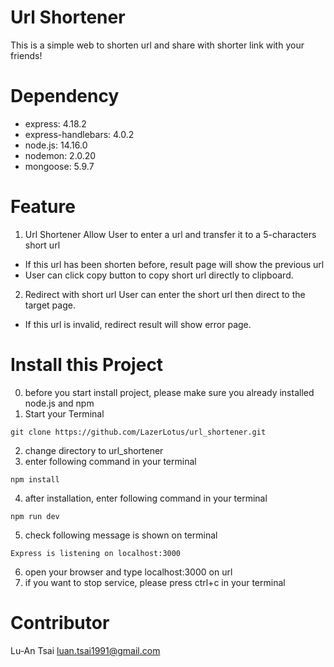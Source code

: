 # Url Shortener
This is a simple web to shorten url and share with shorter link with your friends!

# Dependency
- express: 4.18.2
- express-handlebars: 4.0.2
- node.js: 14.16.0
- nodemon: 2.0.20
- mongoose: 5.9.7

# Feature
1. Url Shortener
Allow User to enter a url and transfer it to a 5-characters short url
- If this url has been shorten before, result page will show the previous url
- User can click copy button to copy short url directly to clipboard. 

2. Redirect with short url
User can enter the short url then direct to the target page.
- If this url is invalid, redirect result will show error page.

# Install this Project
0. before you start install project, please make sure you already installed node.js and npm
1. Start your Terminal 
```
git clone https://github.com/LazerLotus/url_shortener.git
```
2. change directory to url_shortener
3. enter following command in your terminal
```
npm install 
```
4. after installation, enter following command in your terminal
```
npm run dev
```
5. check following message is shown on terminal
```
Express is listening on localhost:3000
```
6. open your browser and type localhost:3000 on url 
7. if you want to stop service, please press ctrl+c in your terminal


# Contributor
Lu-An Tsai
luan.tsai1991@gmail.com